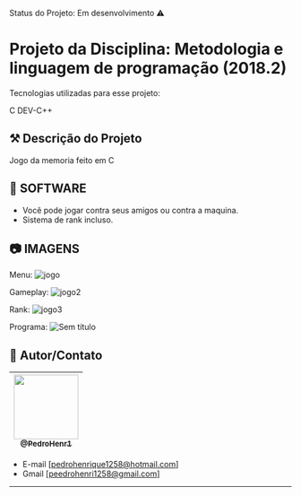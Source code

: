 Status do Projeto: Em desenvolvimento :warning:

# Projeto da Disciplina: Metodologia e linguagem de programação (2018.2)

Tecnologias utilizadas para esse projeto:

C
DEV-C++

## ⚒ Descrição do Projeto  

Jogo da memoria feito em C


## 🚀 SOFTWARE

- Você pode jogar contra seus amigos ou contra a maquina.
- Sistema de rank incluso.


## :camera: IMAGENS

Menu:
![jogo](https://user-images.githubusercontent.com/42454309/93557571-ae4a6600-f951-11ea-828b-569c549f2a67.png)

Gameplay:
![jogo2](https://user-images.githubusercontent.com/42454309/93557572-aee2fc80-f951-11ea-8863-f65b013a79c0.png)

Rank:
![jogo3](https://user-images.githubusercontent.com/42454309/93557573-aee2fc80-f951-11ea-83ca-de4955c48835.png)


Programa:
![Sem título](https://user-images.githubusercontent.com/42454309/93553753-3b89bc80-f94a-11ea-8edc-8ed6ec6e7ab9.png)

## 📌 Autor/Contato

| [<img src="https://avatars1.githubusercontent.com/u/42454309?s=460&u=b84201cfe21945a90f0c5198892d99726a63174d&v=4" width=115><br><sub>@PedroHenr1</sub>](https://github.com/PedroHenr1) |
| :---: |



- E-mail [pedrohenrique1258@hotmail.com]
- Gmail [peedrohenri1258@gmail.com]
---